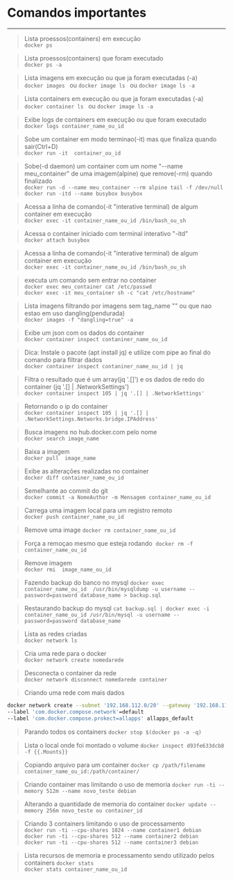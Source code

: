 # Comandos importantes
---

>Lista proessos(containers) em execução  
`docker ps`                     

>Lista proessos(containers) que foram executado  
`docker ps -a`  

>Lista imagens em execução ou que ja foram executadas (-a)  
`docker images ` ou `docker image ls ` ou `docker image ls -a`  

>Lista containers em execução ou que ja foram executadas (-a)  
`docker container ls ` ou `docker image ls -a`  

>Exibe logs de containers em execução ou que foram executado  
`docker logs container_name_ou_id`      

>Sobe um container em modo terminao(-it) mas que finaliza quando sair(Ctrl+D)  
`docker run -it  container_ou_id`  

> Sobe(-d daemon) um container com um nome "--name meu_container" de uma imagem(alpine) que remove(-rm) quando finalizado  
`docker run -d --name meu_container --rm alpine tail -f /dev/null`
`docker run -itd --name busybox busybox`

>Acessa a linha de comando(-it "interative terminal) de algum container em execução   
`docker exec -it container_name_ou_id /bin/bash_ou_sh`

>Acessa o container iniciado com terminal interativo "-itd"  
`docker attach busybox`

>Acessa a linha de comando(-it "interative terminal) de algum container em execução    
`docker exec -it container_name_ou_id /bin/bash_ou_sh`  

> executa um comando sem entrar no container  
`docker exec meu_container cat /etc/passwd`  
`docker exec -it meu_container sh -c "cat /etc/hostname"`

>Lista imagens filtrando por imagens sem tag_name "<none>" ou que nao estao em uso dangling(pendurada)   
`docker images -f "dangling=true" -a`  

>Exibe um json com os dados do container   
`docker container inspect contaniner_name_ou_id`  

>Dica: Instale o pacote (apt install jq) e utilize com pipe ao final do comando para filtrar dados  
`docker container inspect contaniner_name_ou_id | jq`  

>Filtra o resultado que é um array(jq '.[]') e os dados de redo do container (jq '.[] | .NetworkSettings')  
`docker container inspect 105 | jq '.[] | .NetworkSettings'`  

>Retornando o ip do container  
`docker container inspect 105 | jq '.[] | .NetworkSettings.Networks.bridge.IPAddress'`  

> Busca imagens no hub.docker.com pelo nome  
`docker search image_name`

>Baixa a imagem  
`docker pull  image_name`

>Exibe as alterações realizadas no container  
`docker diff container_name_ou_id`

>Semelhante ao commit do git  
`docker commit -a NomeAuthor -m Mensagem container_name_ou_id`

>Carrega uma imagem local para um registro remoto   
`docker push container_name_ou_id`

>Remove uma image
`docker rm container_name_ou_id`

>Força a remoçao mesmo que esteja rodando  
`docker rm -f container_name_ou_id   `

>Remove imagem   
`docker rmi  image_name_ou_id  `

>Fazendo backup do banco no mysql
`docker exec container_name_ou_id  /usr/bin/mysqldump -u username --password=password database_name > backup.sql`

>Restaurando backup do mysql
`cat backup.sql | docker exec -i container_name_ou_id /usr/bin/mysql -u username --password=password database_name`

>Lista as redes criadas  
`docker network ls`

> Cria uma rede para o docker  
`docker network create nomedarede `

> Desconecta o container da rede  
`docker network disconnect nomedarede container`

>Criando uma rede com mais dados   
```sh 
docker network create --subnet '192.168.112.0/20' --gateway '192.168.112.1' 
--label 'com.docker.compose.network'=default
--label 'com.docker.compose.prokect=allapps' allapps_default 
```

>Parando todos os containers 
`docker stop $(docker ps -a -q)`

>Lista o local onde foi montado o volume
`docker inspect d93fe633dcb8 -f {{.Mounts}}`

> Copiando arquivo para um container
`docker cp /path/filename container_name_ou_id:/path/container/`

>Criando container mas limitando o uso de memoria
`docker run -ti --memory 512m --name novo_teste debian`

>Alterando a quantidade de memoria do container
`docker update --memory 256m novo_teste ou container_id`

>Criando 3 containers limitando o uso de processamento   
`docker run -ti --cpu-shares 1024 --name container1 debian`  
`docker run -ti --cpu-shares 512 --name container2 debian`  
`docker run -ti --cpu-shares 512 --name container3 debian`  

>Lista recursos de memoria e processamento sendo utilizado pelos containers
`docker stats`  
`docker stats container_name_ou_id`